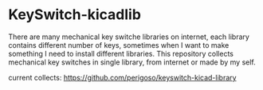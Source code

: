 # KeySwitch-kicadlib

There are many mechanical key switche libraries on internet, each library contains different number of keys, sometimes when I want to make something I need to install different libraries. This repository collects mechanical key switches in single library, from internet or made by my self.

current collects:
https://github.com/perigoso/keyswitch-kicad-library
